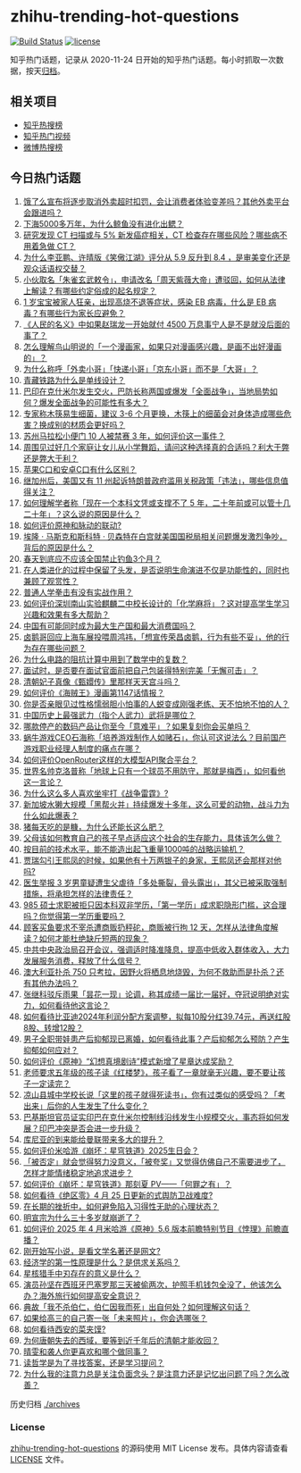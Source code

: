 # zhihu-trending-hot-questions

[![Build Status](https://github.com/justjavac/zhihu-trending-hot-questions/workflows/ci/badge.svg?branch=master)](https://github.com/justjavac/zhihu-trending-hot-questions/actions)
[![license](https://img.shields.io/github/license/justjavac/zhihu-trending-hot-questions)](https://github.com/justjavac/zhihu-trending-hot-questions/blob/master/LICENSE)

知乎热门话题，记录从 2020-11-24
日开始的知乎热门话题。每小时抓取一次数据，按天[归档](./archives)。

## 相关项目

- [知乎热搜榜](https://github.com/justjavac/zhihu-trending-top-search)
- [知乎热门视频](https://github.com/justjavac/zhihu-trending-hot-video)
- [微博热搜榜](https://github.com/justjavac/weibo-trending-hot-search)

## 今日热门话题

<!-- BEGIN -->
<!-- 最后更新时间 Sat Apr 26 2025 12:23:46 GMT+0800 (China Standard Time) -->

1. [饿了么宣布将逐步取消外卖超时扣罚，会让消费者体验变差吗？其他外卖平台会跟进吗？](https://www.zhihu.com/question/1899228774433781200)
1. [下海5000多万年，为什么鲸鱼没有进化出鳃？](https://www.zhihu.com/question/1898661390031488000)
1. [研究发现 CT 扫描或与 5% 新发癌症相关，CT 检查存在哪些风险？哪些病不用着急做 CT？](https://www.zhihu.com/question/1897614167868924400)
1. [为什么李亚鹏、许晴版《笑傲江湖》评分从 5.9 反升到 8.4 ，是审美变化还是观众话语权交替？](https://www.zhihu.com/question/542184775)
1. [小伙取名「朱雀玄武敕令」，申请改名「周天紫薇大帝」遭驳回，如何从法律上解读？有哪些约定俗成的起名规定？](https://www.zhihu.com/question/1899124986742043100)
1. [1 岁宝宝被家人狂亲，出现高烧不退等症状，感染 EB 病毒，什么是 EB 病毒？有哪些行为家长应避免？](https://www.zhihu.com/question/1897632800481436000)
1. [《人民的名义》中如果赵瑞龙一开始就付 4500 万息事宁人是不是就没后面的事了？](https://www.zhihu.com/question/58848165)
1. [怎么理解鸟山明说的「一个漫画家，如果只对漫画感兴趣，是画不出好漫画的」？](https://www.zhihu.com/question/667141639)
1. [为什么称呼「外卖小哥」「快递小哥」「京东小哥」而不是「大哥」？](https://www.zhihu.com/question/1898667575707154000)
1. [青藏铁路为什么是单线设计？](https://www.zhihu.com/question/598665125)
1. [巴印在克什米尔发生交火，巴防长称两国或爆发「全面战争」，当地局势如何？爆发全面战争的可能性有多大？](https://www.zhihu.com/question/1899166570804115500)
1. [专家称木筷易生细菌，建议 3-6 个月更换，木筷上的细菌会对身体造成哪些危害？换成别的材质会更好吗？](https://www.zhihu.com/question/1898334720418345500)
1. [苏州马拉松小便门 10 人被禁赛 3 年，如何评价这一事件？](https://www.zhihu.com/question/1899032893747099100)
1. [周围见过好几个家庭让女儿从小学舞蹈，请问这种选择真的合适吗？利大于弊还是弊大于利？](https://www.zhihu.com/question/15572969148)
1. [苹果C口和安卓C口有什么区别？](https://www.zhihu.com/question/646909743)
1. [继加州后，美国又有 11 州起诉特朗普政府滥用关税政策「违法」，哪些信息值得关注？](https://www.zhihu.com/question/1898698926007230700)
1. [如何理解学者称「现在一个本科文凭或支撑不了 5 年，二十年前或可以管十几二十年」？这么说的原因是什么？](https://www.zhihu.com/question/1899154950673622500)
1. [如何评价原神和脉动的联动?](https://www.zhihu.com/question/1899174685586989600)
1. [埃隆 · 马斯克和斯科特 · 贝森特在白宫就美国国税局相关问题爆发激烈争吵，背后的原因是什么？](https://www.zhihu.com/question/1898742059784992300)
1. [春天到底应不应该全国禁止钓鱼3个月？](https://www.zhihu.com/question/1892013136439146200)
1. [在人类进化的过程中保留了头发，是否说明生命演进不仅是功能性的，同时也兼顾了观赏性？](https://www.zhihu.com/question/1898180827717797400)
1. [普通人学拳击有没有实战作用？](https://www.zhihu.com/question/1894558562346321000)
1. [如何评价深圳南山实验麒麟二中校长设计的「化学麻将」？这对提高学生学习兴趣和效果有多大帮助？](https://www.zhihu.com/question/1898451330474947000)
1. [中国有可能同时成为最大生产国和最大消费国吗？](https://www.zhihu.com/question/1898704682098099200)
1. [卤鹅哥回应上海车展投喂周鸿祎，「想宣传荣昌卤鹅，行为有些不妥」，他的行为存在哪些问题？](https://www.zhihu.com/question/1898782554867331600)
1. [为什么电路的阻抗计算中用到了数学中的复数？](https://www.zhihu.com/question/653997286)
1. [面试时，是否要在面试官面前把自己包装得特别完美「无懈可击」？](https://www.zhihu.com/question/1898378278928081700)
1. [清朝妃子真像《甄嬛传》里那样天天宫斗吗？](https://www.zhihu.com/question/1895925775615644700)
1. [如何评价《海贼王》漫画第1147话情报？](https://www.zhihu.com/question/1898314424042910500)
1. [你是否亲眼见过性格懦弱胆小怕事的人蜕变成刚强老练、天不怕地不怕的人？](https://www.zhihu.com/question/618697518)
1. [中国历史上最强武力（指个人武力）武将是哪位？](https://www.zhihu.com/question/593575097)
1. [哪款停产的数码产品让你至今「意难平」？如果复刻你会买单吗？](https://www.zhihu.com/question/1897972569652553000)
1. [蜗牛游戏CEO石海称「培养游戏制作人如赌石」，你认可这说法么？目前国产游戏职业经理人制度的痛点在哪？](https://www.zhihu.com/question/1897237049486074400)
1. [如何评价OpenRouter这样的大模型API聚合平台？](https://www.zhihu.com/question/1888935343430013000)
1. [世界名帅克洛普称「地球上只有一个球员不用防守，那就是梅西」，如何看他这一言论？](https://www.zhihu.com/question/1898684218088883000)
1. [为什么这么多人喜欢坐牢打《战争雷霆》?](https://www.zhihu.com/question/14140065184)
1. [新加坡水獭大规模「黑帮火并」持续爆发十多年，这么可爱的动物，战斗力为什么如此爆表？](https://www.zhihu.com/question/1897981755551609300)
1. [猪每天吃的是糠，为什么还能长这么肥？](https://www.zhihu.com/question/1892252106003562800)
1. [父母该如何教育自己的孩子早点适应这个社会的生存能力，具体该怎么做？](https://www.zhihu.com/question/15137269194)
1. [按目前的技术水平，能不能造出起飞重量1000吨的战略运输机？](https://www.zhihu.com/question/1896601742474454800)
1. [贾瑞勾引王熙凤的时候，如果他有十万两银子的身家，王熙凤还会那样对他吗?](https://www.zhihu.com/question/14352249594)
1. [医生举报 3 岁男童疑遭生父虐待「多处撕裂，骨头露出」，其父已被采取强制措施，将承担怎样的法律责任？](https://www.zhihu.com/question/1898704334318953500)
1. [985 硕士求职被拒只因本科双非学历，「第一学历」成求职隐形门槛，这合理吗？你觉得第一学历重要吗？](https://www.zhihu.com/question/1898772629810279700)
1. [顾客买鱼要求不宰杀遭商贩扔秤砣，商贩被行拘 12 天，怎样从法律角度解读？如何才能杜绝缺斤短两的现象？](https://www.zhihu.com/question/1898703982794352600)
1. [中共中央政治局召开会议，强调适时降准降息，提高中低收入群体收入，大力发展服务消费，释放了什么信号？](https://www.zhihu.com/question/1899099045215045400)
1. [澳大利亚扑杀 750 只考拉，因野火将栖息地烧毁，为何不救助而是扑杀？还有其他办法吗？](https://www.zhihu.com/question/1898913754600708000)
1. [张继科驳斥雨果「昙花一现」论调，称其成绩一届比一届好，夺冠说明绝对实力，如何看待他这言论？](https://www.zhihu.com/question/1899049985120625000)
1. [如何看待比亚迪2024年利润分配方案调整，拟每10股分红39.74元，再送红股8股、转增12股？](https://www.zhihu.com/question/1898142485450068500)
1. [男子全职带娃患产后抑郁现已离婚，如何看待此事？产后抑郁怎么预防？产生抑郁如何应对？](https://www.zhihu.com/question/1898311003843860500)
1. [如何评价《原神》“幻想真境剧诗”模式新增了星章达成奖励？](https://www.zhihu.com/question/1898337355548582400)
1. [老师要求五年级的孩子读《红楼梦》，孩子看了一章就毫无兴趣，要不要让孩子一定读完？](https://www.zhihu.com/question/1894301101634860500)
1. [凉山县城中学校长说「这里的孩子就得死读书」，你有过类似的感受吗？「考出来」后你的人生发生了什么变化？](https://www.zhihu.com/question/1896588574071161300)
1. [巴基斯坦官员证实印巴在克什米尔控制线沿线发生小规模交火，事态将如何发展？印巴冲突是否会进一步升级？](https://www.zhihu.com/question/1899133507340576300)
1. [库尼亚的到来能给曼联带来多大的提升？](https://www.zhihu.com/question/1898447863798818300)
1. [如何评价米哈游《崩坏：星穹铁道》2025生日会？](https://www.zhihu.com/question/1898830831956492800)
1. [「被否定」就会觉得努力没意义，「被夸奖」又觉得仿佛自己不需要进步了，怎样才能情绪稳定地追求进步？](https://www.zhihu.com/question/1893772831172587800)
1. [如何评价《崩坏：星穹铁道》那刻夏 PV——「何罪之有」？](https://www.zhihu.com/question/1899078725934487300)
1. [如何看待《绝区零》4 月 25 日更新的式舆防卫战难度?](https://www.zhihu.com/question/1898998964088465000)
1. [在长期的挫折中，如何避免陷入习得性无助的心理状态？](https://www.zhihu.com/question/1888970264924095500)
1. [明宣宗为什么三十多岁就崩逝了？](https://www.zhihu.com/question/1898267129070987300)
1. [如何评价 2025 年 4 月米哈游《原神》5.6 版本前瞻特别节目《悖理》前瞻直播？](https://www.zhihu.com/question/1898831448447887000)
1. [刚开始写小说，是看文学名著还是网文?](https://www.zhihu.com/question/1896675223182496000)
1. [经济学的第一性原理是什么？是供求关系吗？](https://www.zhihu.com/question/1899042469057880300)
1. [星核猎手中刃存在的意义是什么？](https://www.zhihu.com/question/1898783527522276400)
1. [演员孙坚在西班牙巴塞罗那三天被偷两次，护照手机钱包全没了，他该怎么办？海外旅行如何提高安全意识？](https://www.zhihu.com/question/1898807797098965000)
1. [典故「我不杀伯仁，伯仁因我而死」出自何处？如何理解这句话？](https://www.zhihu.com/question/1895054628925723100)
1. [如果给高三的自己寄一张「未来照片」，你会选哪张？](https://www.zhihu.com/question/1898413606795703600)
1. [如何看待西安的菜夹馍?](https://www.zhihu.com/question/1893973027651297500)
1. [为何唐朝失去的西域，要等到近千年后的清朝才能收回？](https://www.zhihu.com/question/1896427341653206800)
1. [晴雯和袭人你更喜欢和哪个做同事？](https://www.zhihu.com/question/1892290856091879000)
1. [读哲学是为了寻找答案，还是学习提问？](https://www.zhihu.com/question/1894013843518223400)
1. [为什么我的注意力总是关注负面念头？是注意力还是记忆出问题了吗？怎么改善？](https://www.zhihu.com/question/1898166424888935200)

<!-- END -->

历史归档 [./archives](./archives)

### License

[zhihu-trending-hot-questions](https://github.com/justjavac/zhihu-trending-hot-questions)
的源码使用 MIT License 发布。具体内容请查看 [LICENSE](./LICENSE) 文件。
